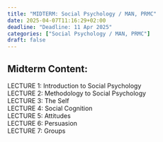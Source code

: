```yaml
---
title: "MIDTERM: Social Psychology / MAN, PRMC"
date: 2025-04-07T11:16:29+02:00
deadline: "Deadline: 11 Apr 2025"
categories: ["Social Psychology / MAN, PRMC"]
draft: false
---
```


## Midterm Content:

LECTURE 1: Introduction to Social Psychology \
LECTURE 2: Methodology to Social Psychology \
LECTURE 3: The Self \
LECTURE 4: Social Cognition \
LECTURE 5: Attitudes \
LECTURE 6: Persuasion \
LECTURE 7: Groups